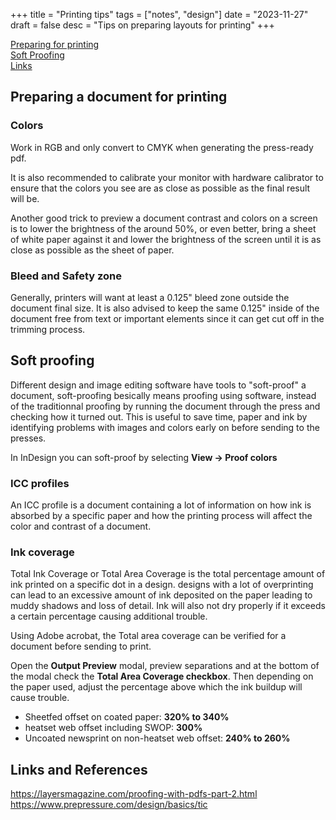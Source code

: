 +++
title = "Printing tips"
tags = ["notes", "design"]
date = "2023-11-27"
draft = false
desc = "Tips on preparing layouts for printing"
+++


<div class="table-of-contents">

[Preparing for printing](#preparing-a-document-for-printing)  
[Soft Proofing](#soft-proofing)  
[Links](#links-and-references)  

</div>

## Preparing a document for printing

### Colors

Work in RGB and only convert to CMYK when generating the press-ready pdf.

It is also recommended to calibrate your monitor with hardware calibrator to ensure that the colors you see are as close as possible as the final result will be.

Another good trick to preview a document contrast and colors on a screen is to lower the brightness of the around 50%, or even better, bring a sheet of white paper against it and lower the brightness of the screen until it is as close as possible as the sheet of paper.

### Bleed and Safety zone

Generally, printers will want at least a 0.125" bleed zone outside the document final size. It is also advised to keep the same 0.125" inside of the document free from text or important elements since it can get cut off in the trimming process.

## Soft proofing

Different design and image editing software have tools to "soft-proof" a document, soft-proofing besically means proofing using software, instead of the traditionnal proofing by running the document through the press and checking how it turned out. This is useful to save time, paper and ink by identifying problems with images and colors early on before sending to the presses.

In InDesign you can soft-proof by selecting **View -> Proof colors**

### ICC profiles

An ICC profile is a document containing a lot of information on how ink is absorbed by a specific paper and how the printing process will affect the color and contrast of a document.

### Ink coverage

Total Ink Coverage or Total Area Coverage is the total percentage amount of ink printed on a specific dot in a design. designs with a lot of overprinting can lead to an excessive amount of ink deposited on the paper leading to muddy shadows and loss of detail. Ink will also not dry properly if it exceeds a certain percentage causing additional trouble.

Using Adobe acrobat, the Total area coverage can be verified for a document before sending to print.

Open the **Output Preview** modal, preview separations and at the bottom of the modal check the **Total Area Coverage checkbox**. Then depending on the paper used, adjust the percentage above which the ink buildup will cause trouble.

- Sheetfed offset on coated paper: **320% to 340%**
- heatset web offset including SWOP: **300%**
- Uncoated newsprint on non-heatset web offset: **240% to 260%**



## Links and References

https://layersmagazine.com/proofing-with-pdfs-part-2.html  
https://www.prepressure.com/design/basics/tic

